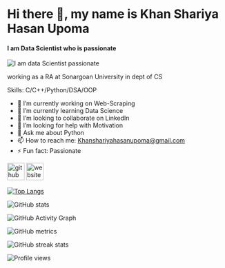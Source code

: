 # Hi there 👋, my name is Khan Shariya Hasan Upoma
#### I am Data Scientist who is passionate
![I am data Scientist passionate](https://img.freepik.com/free-vector/girl-using-laptop-with-binary-code_1308-114505.jpg)

working as a RA at Sonargoan University in dept of CS

Skills: C/C++/Python/DSA/OOP

- 🔭 I’m currently working on Web-Scraping 
- 🌱 I’m currently learning Data Science  
- 👯 I’m looking to collaborate on LinkedIn 
- 🤔 I’m looking for help with Motivation 
- 💬 Ask me about Python  
- 📫 How to reach me: Khanshariyahasanupoma@gmail.com 
- ⚡ Fun fact: Passionate 


[<img src='https://cdn.jsdelivr.net/npm/simple-icons@3.0.1/icons/github.svg' alt='github' height='40'>](https://github.com/Upoma00)  [<img src='https://cdn.jsdelivr.net/npm/simple-icons@3.0.1/icons/icloud.svg' alt='website' height='40'>](https://sites.google.com/view/khan-shariya-hasan-upoma/home)  

[![Top Langs](https://github-readme-stats.vercel.app/api/top-langs/?username=Upoma00)](https://github.com/anuraghazra/github-readme-stats)

![GitHub stats](https://github-readme-stats.vercel.app/api?username=Upoma00&show_icons=true)  

![GitHub Activity Graph](https://activity-graph.herokuapp.com/graph?username=Upoma00)  

![GitHub metrics](https://metrics.lecoq.io/Upoma00)  

![GitHub streak stats](https://streak-stats.demolab.com/?user=Upoma00)  

![Profile views](https://gpvc.arturio.dev/Upoma00)  
